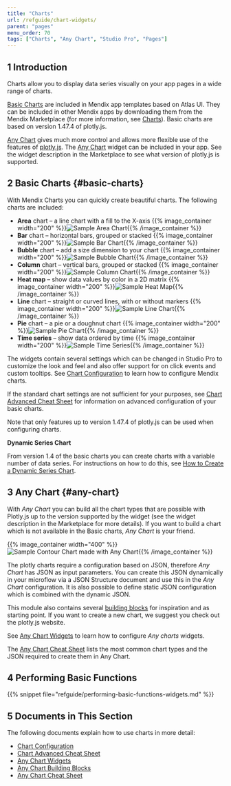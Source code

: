 ```yaml
---
title: "Charts"
url: /refguide/chart-widgets/
parent: "pages"
menu_order: 70
tags: ["Charts", "Any Chart", "Studio Pro", "Pages"]
---
```


## 1 Introduction

Charts allow you to display data series visually on your app pages in a wide range of charts.

[Basic Charts](#basic-charts) are included in Mendix app templates based on Atlas UI. They can be included in other Mendix apps by downloading them from the Mendix Marketplace (for more information, see [Charts](/appstore/widgets/charts/)). Basic charts are based on version 1.47.4 of plotly.js.

[Any Chart](#any-chart) gives much more control and allows more flexible use of the features of [plotly.js](https://plot.ly/). The [Any Chart](/appstore/modules/any-chart/) widget can be included in your app. See the widget description in the Marketplace to see what version of plotly.js is supported.

## 2 Basic Charts {#basic-charts}

With Mendix Charts you can quickly create beautiful charts. The following charts are included:

* **Area** chart – a line chart with a fill to the X-axis {{% image_container width="200" %}}![Sample Area Chart](/attachments/refguide/modeling/pages/chart-widgets/sample-area-chart.png){{% /image_container %}}
* **Bar** chart – horizontal bars, grouped or stacked {{% image_container width="200" %}}![Sample Bar Chart](/attachments/refguide/modeling/pages/chart-widgets/sample-bar-chart.png){{% /image_container %}}
* **Bubble** chart – add a size dimension to your chart {{% image_container width="200" %}}![Sample Bubble Chart](/attachments/refguide/modeling/pages/chart-widgets/sample-bubble-chart.png){{% /image_container %}}
* **Column** chart – vertical bars, grouped or stacked {{% image_container width="200" %}}![Sample Column Chart](/attachments/refguide/modeling/pages/chart-widgets/sample-column-chart.png){{% /image_container %}}
* **Heat map** – show data values by color in a 2D matrix {{% image_container width="200" %}}![Sample Heat Map](/attachments/refguide/modeling/pages/chart-widgets/sample-heat-map.png){{% /image_container %}}
* **Line** chart – straight or curved lines, with or without markers {{% image_container width="200" %}}![Sample Line Chart](/attachments/refguide/modeling/pages/chart-widgets/sample-line-chart.png){{% /image_container %}}
* **Pie** chart – a pie or a doughnut chart {{% image_container width="200" %}}![Sample Pie Chart](/attachments/refguide/modeling/pages/chart-widgets/sample-pie-chart.png){{% /image_container %}}
* **Time series** – show data ordered by time {{% image_container width="200" %}}![Sample Time Series](/attachments/refguide/modeling/pages/chart-widgets/sample-time-series.png){{% /image_container %}}

The widgets contain several settings which can be changed in Studio Pro to customize the look and feel and also offer support for on click events and custom tooltips. See [Chart Configuration](/refguide/charts-configuration/) to learn how to configure Mendix charts.

If the standard chart settings are not sufficient for your purposes, see [Chart Advanced Cheat Sheet](/refguide/charts-advanced-cheat-sheet/) for information on advanced configuration of your basic charts.

Note that only features up to version 1.47.4 of plotly.js can be used when configuring charts.

**Dynamic Series Chart**

From version 1.4 of the basic charts you can create charts with a variable number of data series. For instructions on how to do this, see [How to Create a Dynamic Series Chart](/howto/front-end/charts-dynamic-series/).

## 3 Any Chart {#any-chart}

With *Any Chart* you can build all the chart types that are possible with Plotly.js up to the version supported by the widget (see the widget description in the Marketplace for more details). If you want to build a chart which is not available in the Basic charts, *Any Chart* is your friend.

{{% image_container width="400" %}}![Sample Contour Chart made with Any Chart](/attachments/refguide/modeling/pages/chart-widgets/contour.png){{% /image_container %}}

The plotly charts require a configuration based on JSON, therefore *Any Chart* has JSON as input parameters. You can create this JSON dynamically in your microflow via a JSON Structure document and use this in the *Any Chart* configuration. It is also possible to define static JSON configuration which is combined with the dynamic JSON.

This module also contains several [building blocks](/refguide/charts-any-building-blocks/) for inspiration and as starting point. If you want to create a new chart, we suggest you check out the plotly.js website.

See [Any Chart Widgets](/refguide/charts-any-configuration/) to learn how to configure *Any charts* widgets.

The [Any Chart Cheat Sheet](/refguide/charts-any-cheat-sheet/) lists the most common chart types and the JSON required to create them in Any Chart.

## 4 Performing Basic Functions

{{% snippet file="refguide/performing-basic-functions-widgets.md" %}}

## 5 Documents in This Section

The following documents explain how to use charts in more detail:

* [Chart Configuration](/refguide/charts-configuration/)
* [Chart Advanced Cheat Sheet](/refguide/charts-advanced-cheat-sheet/)
* [Any Chart Widgets](/refguide/charts-any-configuration/)
* [Any Chart Building Blocks](/refguide/charts-any-building-blocks/)
* [Any Chart Cheat Sheet](/refguide/charts-any-cheat-sheet/)
